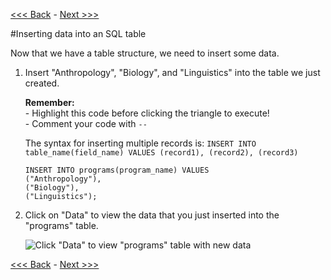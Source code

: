 [<<< Back](https://github.com/GCDigitalFellows/GCDRI_databases/blob/master/sections/2-buildtable.md) - [Next >>>](https://github.com/GCDigitalFellows/GCDRI_databases/blob/master/sections/4-updatefield.md)  

#Inserting data into an SQL table

Now that we have a table structure, we need to insert some data.  

1. Insert "Anthropology", "Biology", and "Linguistics" into the table we just created. 

	**Remember:**  
		- Highlight this code before clicking the triangle to execute!  
		- Comment your code with `--`

	The syntax for inserting multiple records is: `INSERT INTO table_name(field_name) VALUES (record1), (record2), (record3)`

	```
	INSERT INTO programs(program_name) VALUES
	("Anthropology"),
	("Biology"),
	("Linguistics");
	```

2. Click on "Data" to view the data that you just inserted into the "programs" table.  

	![Click "Data" to view "programs" table with new data](https://github.com/GCDigitalFellows/GCDRI_databases/blob/master/images/view_table.png)  
	
[<<< Back](https://github.com/GCDigitalFellows/GCDRI_databases/blob/master/sections/2-buildtable.md) - [Next >>>](https://github.com/GCDigitalFellows/GCDRI_databases/blob/master/sections/4-updatefield.md)